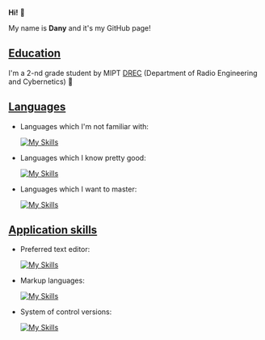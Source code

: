 **Hi!** :slightly_smiling_face:

My name is **Dany**  and it's my GitHub page! 

## <ins>Education</ins>

I'm a 2-nd grade student by MIPT [DREC](https://mipt.ru/education/departments/frkt/) (Department of Radio Engineering and Cybernetics) :mechanical_leg:

## <ins>Languages</ins>

- Languages which I'm not familiar with:

  [![My Skills](https://skillicons.dev/icons?i=bash,python,cpp)](https://skillicons.dev)

- Languages which I know pretty good:

  [![My Skills](https://skillicons.dev/icons?i=c)](https://skillicons.dev)

- Languages which I want to master:

  [![My Skills](https://skillicons.dev/icons?i=cpp)](https://skillicons.dev)

## <ins>Application skills</ins>

- Preferred text editor:

  [![My Skills](https://skillicons.dev/icons?i=vscode,atom)](https://skillicons.dev)

- Markup languages:

  [![My Skills](https://skillicons.dev/icons?i=markdown,latex)](https://skillicons.dev)

- System of control versions:

  [![My Skills](https://skillicons.dev/icons?i=git)](https://skillicons.dev)
